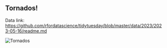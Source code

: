 ## Tornados!

Data link: https://github.com/rfordatascience/tidytuesday/blob/master/data/2023/2023-05-16/readme.md

![Tornados](https://github.com/manassehoduor/TidyTuesday/assets/20558188/b5be9f58-2837-41c2-a8e5-37244f3e0064)
